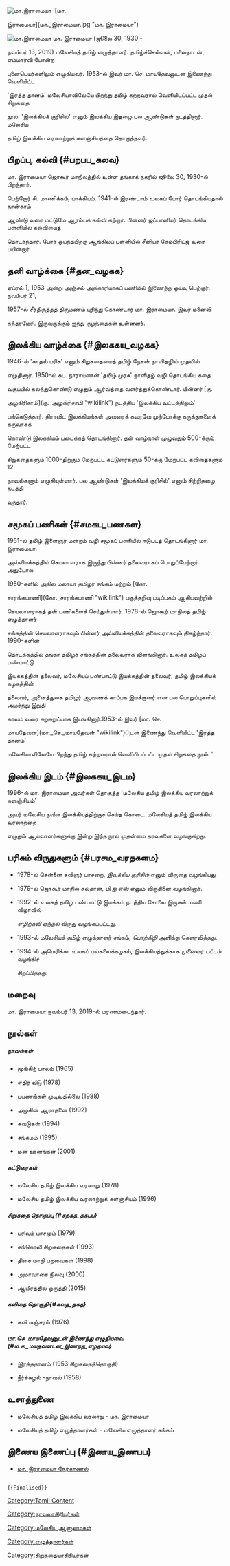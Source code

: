 ![மா.இராமையா](ம.இராமையா-01.webp "மா.இராமையா") ![மா.
இராமையா](மா._இராமையா.jpg "மா. இராமையா")
![மா.இராமையா](மா.இராமையா2.jpg "மா.இராமையா") மா. இராமையா (ஜூலை 30, 1930 -
நவம்பர் 13, 2019) மலேசியத் தமிழ் எழுத்தாளர். தமிழ்ச்செல்வன், மலைநாடன், எம்மார்வி போன்ற
புனைபெயர்களிலும் எழுதியவர். 1953-ல் இவர் மா. செ. மாயதேவனுடன் இணைந்து வெளியிட்ட
\'இரத்த தானம்\' மலேசியாவிலேயே பிறந்து தமிழ் கற்றவரால் வெளியிடப்பட்ட முதல் சிறுகதை
நூல். \'இலக்கியக் குரிசில்\' எனும் இலக்கிய இதழை பல ஆண்டுகள் நடத்தினார். மலேசிய
தமிழ் இலக்கிய வரலாற்றுக் களஞ்சியத்தை தொகுத்தவர்.

## பிறப்பு, கல்வி {#பறபப_கலவ}

மா. இராமையா ஜொகூர் மாநிலத்தில் உள்ள தங்காக் நகரில் ஜூலை 30, 1930-ல் பிறந்தார்.
பெற்றோர் சி. மாணிக்கம், பாக்கியம். 1941-ல் இரண்டாம் உலகப் போர் தொடங்கியதால் நான்காம்
ஆண்டு வரை மட்டுமே ஆரம்பக் கல்வி கற்றார். பின்னர் ஜப்பானியர் தொடங்கிய பள்ளியில் கல்வியைத்
தொடர்ந்தார். போர் ஓய்ந்தபிறகு ஆங்கிலப் பள்ளியில் சீனியர் கேம்பிரிட்ஜ் வரை பயின்றார்.

## தனி வாழ்க்கை {#தன_வழகக}

ஏப்ரல் 1, 1953 அன்று அஞ்சல் அதிகாரியாகப் பணியில் இணைந்து ஓய்வு பெற்றார். நவம்பர் 21,
1957-ல் சீர்திருத்தத் திருமணம் புரிந்து கொண்டார் மா. இராமையா. இவர் மனைவி
சுந்தரமேரி. இருவருக்கும் ஐந்து குழந்தைகள் உள்ளனர்.

## இலக்கிய வாழ்க்கை {#இலககய_வழகக}

1946-ல் \'காதல் பரிசு\' எனும் சிறுகதையைத் தமிழ் நேசன் நாளிதழில் முதலில்
எழுதினார். 1950-ல் சுப. நாராயணன் \'தமிழ் முரசு\' நாளிதழ் வழி தொடங்கிய கதை
வகுப்பில் கலந்துகொண்டு எழுதும் ஆர்வத்தை வளர்த்துக்கொண்டார். பின்னர் [கு.
அழகிரிசாமி](கு._அழகிரிசாமி "wikilink") நடத்திய \'இலக்கிய வட்டத்திலும்\'
பங்கெடுத்தார். திராவிட இலக்கியங்கள் அவரைக் கவரவே முற்போக்கு கருத்துகளைக் கருவாகக்
கொண்டு இலக்கியம் படைக்கத் தொடங்கினார். தன் வாழ்நாள் முழுவதும் 500-க்கும் மேற்பட்ட
சிறுகதைகளும் 1000-திற்கும் மேற்பட்ட கட்டுரைகளும் 50-க்கு மேற்பட்ட கவிதைகளும் 12
நாவல்களும் எழுதியுள்ளார். பல ஆண்டுகள் \'இலக்கியக் குரிசில்\' எனும் சிற்றிதழை நடத்தி
வந்தார்.

## சமூகப் பணிகள் {#சமகப_பணகள}

1951-ல் தமிழ் இளைஞர் மன்றம் வழி சமூகப் பணியில் ஈடுபடத் தொடங்கினார் மா. இராமையா.
அவ்வியக்கத்தில் செயலாளராக இருந்து பின்னர் தலைவராகப் பொறுப்பேற்றார். அதுபோல
1950-களில் அகில மலாயா தமிழர் சங்கம் மற்றும் [கோ.
சாரங்கபாணி](கோ._சாரங்கபாணி "wikilink") பகுத்தறிவு படிப்பகம் ஆகியவற்றில்
செயலாளராகத் தன் பணிகளைச் செய்துள்ளார். 1978-ல் ஜொகூர் மாநிலத் தமிழ் எழுத்தாளர்
சங்கத்தின் செயலாளராகவும் பின்னர் அவ்வியக்கத்தின் தலைவராகவும் திகழ்ந்தார். 1990-களின்
தொடக்கத்தில் தங்கா தமிழர் சங்கத்தின் தலைவராக விளங்கினார். உலகத் தமிழப் பண்பாட்டு
இயக்கத்தின் தலைவர், மலேசியப் பண்பாட்டு இயக்கத்தின் தலைவர், தமிழ் இலக்கியக் கழகத்தின்
தலைவர், அனைத்துலக தமிழர் ஆவணக் காப்பக இயக்குனர் என பல பொறுப்புகளில் அமர்ந்து இறுதி
காலம் வரை சுறுசுறுப்பாக இயங்கினார்.1953-ல் இவர் [மா. செ.
மாயதேவன](மா._செ._மாயதேவன் "wikilink")ுடன் இணைந்து வெளியிட்ட \'இரத்த தானம்\'
மலேசியாவிலேயே பிறந்து தமிழ் கற்றவரால் வெளியிடப்பட்ட முதல் சிறுகதை நூல். \'

## இலக்கிய இடம் {#இலககய_இடம}

1996-ல் மா. இராமையா அவர்கள் தொகுத்த \'மலேசிய தமிழ் இலக்கிய வரலாற்றுக் களஞ்சியம்\'
அவர் மலேசிய நவீன இலக்கியத்திற்குச் செய்த கொடை. மலேசியத் தமிழ் இலக்கிய வரலாற்றை
எழுதும் ஆய்வாளர்களுக்கு இன்று இந்த நூல் முதன்மை தரவுகளை வழங்குகிறது.

## பரிசும் விருதுகளும் {#பரசம_வரதகளம}

-   1978-ல் சென்னை கவிஞர் பாசறை, *இலக்கிய குரிசில்* எனும் விருதை வழங்கியது
-   1979-ல் ஜொகூர் மாநில சுல்தான், *பி.ஐ.எஸ்* எனும் விருதினை வழங்கினார்.
-   1992-ல் உலகத் தமிழ் பண்பாட்டு இயக்கம் நடத்திய சோலை இருசன் மணி விழாவில்
    *எழிற்கவி ஏந்தல்* விருது வழங்கப்பட்டது.
-   1993-ல் மலேசியத் தமிழ் எழுத்தாளர் சங்கம், *பொற்கிழி* அளித்து கௌரவித்தது.
-   1994-ல் அமெரிக்கா உலகப் பல்கலைக்கழகம், இலக்கியத்துக்காக *முனைவர் பட்டம்* வழங்கிச்
    சிறப்பித்தது.

## மறைவு

மா. இராமையா நவம்பர் 13, 2019-ல் மரணமடைந்தார்.

## நூல்கள்

##### நாவல்கள்

-   மூங்கிற் பாலம் (1965)
-   எதிர் வீடு (1978)
-   பயணங்கள் முடிவதில்லை (1988)
-   அழகின் ஆராதனை (1992)
-   சுவடுகள் (1994)
-   சங்கமம் (1995)
-   மன ஊனங்கள் (2001)

##### கட்டுரைகள்

-   மலேசிய தமிழ் இலக்கிய வரலாறு (1978)
-   மலேசிய தமிழ் இலக்கிய வரலாற்றுக் களஞ்சியம் (1996)

##### சிறுகதை தொகுப்பு {#சறகத_தகபப}

-   பரிவும் பாசமும் (1979)
-   சங்கொலி சிறுகதைகள் (1993)
-   திசை மாறி பறவைகள் (1998)
-   அமாவாசை நிலவு (2000)
-   ஆயிரத்தில் ஒருத்தி (2015)

##### கவிதை தொகுதி {#கவத_தகத}

-   கவி மஞ்சரம் (1976)

##### மா.செ. மாயதேவனுடன் இணைந்து எழுதியவை {#ம.ச._மயதவனடன_இணநத_எழதயவ}

-   இரத்ததானம் (1953 சிறுகதைத்தொகுதி)
-   நீர்ச்சுழல் -நாவல் (1958)

## உசாத்துணை

-   மலேசியத் தமிழ் இலக்கிய வரலாறு - மா. இராமையா
-   மலேசியத் தமிழ் எழுத்தாளர்கள் - மலேசிய எழுத்தாளர் சங்கம்

## இணைய இணைப்பு {#இணய_இணபப}

-   [மா. இராமையா நேர்காணல்](https://vallinam.com.my/version2/?p=5428)

```{=mediawiki}
{{Finalised}}
```
[Category:Tamil Content](Category:Tamil_Content "wikilink")
[Category:நாவலாசிரியர்கள்](Category:நாவலாசிரியர்கள் "wikilink")
[Category:மலேசிய ஆளுமைகள்](Category:மலேசிய_ஆளுமைகள் "wikilink")
[Category:எழுத்தாளர்கள்](Category:எழுத்தாளர்கள் "wikilink")
[Category:சிறுகதையாசிரியர்கள்](Category:சிறுகதையாசிரியர்கள் "wikilink")
